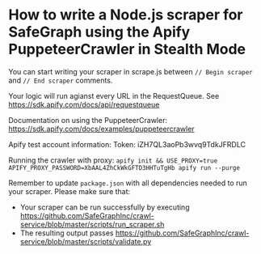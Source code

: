 # How to write a Node.js scraper for SafeGraph using the Apify PuppeteerCrawler in Stealth Mode

You can start writing your scraper in scrape.js between `// Begin scraper` and `// End scraper` comments. 

Your logic will run agianst every URL in the RequestQueue. See https://sdk.apify.com/docs/api/requestqueue

Documentation on using the PuppeteerCrawler: https://sdk.apify.com/docs/examples/puppeteercrawler

Apify test account information:
Token: iZH7QL3aoPb3wvq9TdkJFRDLC

Running the crawler with proxy:
`apify init && USE_PROXY=true APIFY_PROXY_PASSWORD=XbAAL4ZhCkWkGFTD3HHTuTgHb apify run --purge`

Remember to update `package.json` with all dependencies needed to run your scraper.
Please make sure that:
* Your scraper can be run successfully by executing https://github.com/SafeGraphInc/crawl-service/blob/master/scripts/run_scraper.sh
* The resulting output passes https://github.com/SafeGraphInc/crawl-service/blob/master/scripts/validate.py
